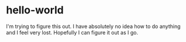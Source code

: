# hello-world
I'm trying to figure this out.
I have absolutely no idea how to do anything and I feel very lost. Hopefully I can figure it out as I go.
